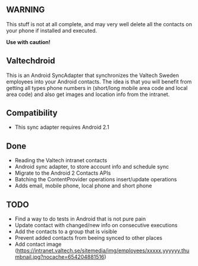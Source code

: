 ## WARNING
This stuff is not at all complete, and may very well delete all the contacts on your phone if installed and executed.

**Use with caution!**

## Valtechdroid
This is an Android SyncAdapter that synchronizes the Valtech Sweden employees into your Android contacts.
The idea is that you will benefit from getting all types phone numbers in (short/long mobile area code and local area code) and also get images and location info from the intranet.

## Compatibility
* This sync adapter requires Android 2.1

## Done
* Reading the Valtech intranet contacts
* Android sync adapter, to store account info and schedule sync
* Migrate to the Android 2 Contacts APIs
* Batching the ContentProvider operations insert/update operations
* Adds email, mobile phone, local phone and short phone

## TODO
* Find a way to do tests in Android that is not pure pain
* Update contact with changed/new info on consecutive executions
* Add the contacts to a group that is visible
* Prevent added contacts from beeing synced to other places
* Add contact image (https://intranet.valtech.se/sitemedia/img/employees/xxxxx.yyyyyy.thumbnail.jpg?nocache=654204881516)
